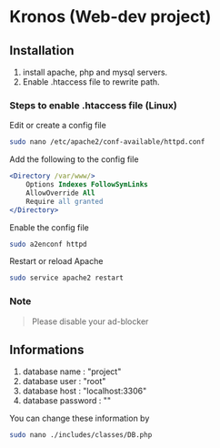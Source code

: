 # Kronos (Web-dev project)

## Installation

1. install apache, php and mysql servers.
1. Enable .htaccess file to rewrite path.

### Steps to enable .htaccess file (Linux)

Edit or create a config file

```bash
sudo nano /etc/apache2/conf-available/httpd.conf
```

Add the following to the config file

```apache
<Directory /var/www/>
    Options Indexes FollowSymLinks
    AllowOverride All
    Require all granted
</Directory>
```

Enable the config file

```bash
sudo a2enconf httpd
```

Restart or reload Apache

```bash
sudo service apache2 restart
```

### Note

> Please disable your ad-blocker

## Informations

1. database name : "project"
1. database user : "root"
1. database host : "localhost:3306"
1. database password : ""

You can change these information by

```bash
sudo nano ./includes/classes/DB.php
```